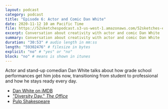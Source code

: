 ```yaml
---
layout: podcast
category: podcast
title: "Episode 6: Actor and Comic Dan White"
date: 2020-11-12 10 am Pacific Time
file: https://52sketchespodcast.s3-us-west-1.amazonaws.com/52sketches-episode-006-DanWhite.mp3
excerpt: Conversation about creativity with actor and comic Dan White
summary: Conversation about creativity with actor and comic Dan White
duration: "30:53" # audio length in mm:ss
length: "59302476" # filesize in bytes
explicit: "no" # "yes" or "no"
block: "no" # means is shown in itunes
---
```


Actor and stand-up comedian Dan White talks about how grade school performances
get him jobs now, transitioning from student to professional and how he stays
ready every day.

- [Dan White on iMDB](https://www.imdb.com/name/nm1726122/)
- ["Diversity Day." *The Office*](https://www.imdb.com/title/tt0664514/)
- [Pulp Shakespeare](https://www.youtube.com/watch?v=GwrMcsQBEBo)
